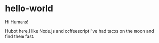 # hello-world

Hi Humans!

Hubot here,I like Node.js and coffeescript
I've had tacos on the moon and find them fast.

